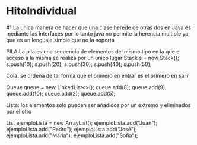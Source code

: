 # HitoIndividual


#1 La unica manera de hacer que una clase herede de otras dos en Java es mediante las interfaces por lo tanto java no permite 
la herencia multiple ya que es un lenguaje simple que no la soporta 

PILA:La pila es una secuencia de elementos del mismo tipo en la que el acceso a la misma se realiza por un único lugar
 Stack<Integer> s = new Stack<Integer>();
    s.push(10);
    s.push(20);
    s.push(30);
    s.push(40);
    s.push(50);
    


Cola: se ordena de tal forma que el primero en entrar es el primero en salir 

   Queue<Integer> queue = new LinkedList<>();
        queue.add(8); 
        queue.add(9);
        queue.add(10);
        queue.add(2);
        queue.add(5);
        


Lista:  los elementos solo pueden ser añadidos por un extremo y eliminados por el otro


 List<String> ejemploLista = new ArrayList<String>();
      ejemploLista.add("Juan");
      ejemploLista.add("Pedro");
      ejemploLista.add("José");
      ejemploLista.add("María");
      ejemploLista.add("Sofía");
